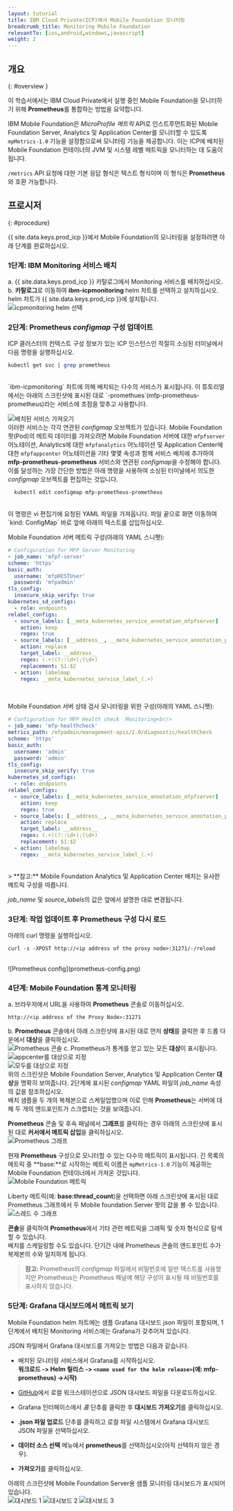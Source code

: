 ```yaml
---
layout: tutorial
title: IBM Cloud Private(ICP)에서 Mobile Foundation 모니터링
breadcrumb_title: Monitoring Mobile Foundation
relevantTo: [ios,android,windows,javascript]
weight: 2
---
```

<!-- NLS_CHARSET=UTF-8 -->
## 개요
{: #overview }

이 학습서에서는 IBM Cloud Private에서 실행 중인 Mobile Foundation을 모니터하기 위해 **Prometheus**를 통합하는 방법을 요약합니다.

IBM Mobile Foundation은 *MicroProfile 메트릭* API로 인스트루먼트화된 Mobile Foundation Server, Analytics 및 Application Center를 모니터할 수 있도록 `mpMetrics-1.0` 기능을 설정함으로써 모니터링 기능을 제공합니다. 이는 ICP에 배치된 Mobile Foundation 컨테이너의 JVM 및 시스템 레벨 메트릭을 모니터하는 데 도움이 됩니다.

`/metrics` API 요청에 대한 기본 응답 형식은 텍스트 형식이며 이 형식은 **Prometheus**와 호환 가능합니다.


## 프로시저
{: #procedure}

{{ site.data.keys.prod_icp }}에서 Mobile Foundation의 모니터링을 설정하려면 아래 단계를 완료하십시오.

### 1단계: IBM Monitoring 서비스 배치
a.  {{ site.data.keys.prod_icp }} 카탈로그에서 Monitoring 서비스를 배치하십시오.<br/>
b.  **카탈로그**로 이동하여 **ibm-icpmonitoring** helm 차트를 선택하고 설치하십시오. helm 차트가 {{ site.data.keys.prod_icp }}에 설치됩니다.<br/>
    ![icpmonitoring helm 선택](select-monitoring-helm.png)

### 2단계: **Prometheus** *configmap* 구성 업데이트

ICP 클러스터의 컨텍스트 구성 정보가 있는 ICP 인스턴스인 적절히 소싱된 터미널에서 다음 명령을 실행하십시오.<br/>
```bash
kubectl get svc | grep prometheus
```
<br/>
`ibm-icpmonitoring` 차트에 의해 배치되는 다수의 서비스가 표시됩니다. 이 튜토리얼에서는 아래의 스크린샷에 표시된 대로 `<name used for the helm release>-promethues`(mfp-prometheus-prometheus)라는 서비스에 초점을 맞추고 사용합니다.<br/>

![배치된 서비스 가져오기](get-svcs-helm.png)
<br/>
이러한 서비스는 각각 연관된 *configmap* 오브젝트가 있습니다. Mobile Foundation 팟(Pod)의 메트릭 데이터를 가져오려면 Mobile Foundation 서버에 대한 `mfpfserver` 어노테이션, Analytics에 대한 `mfpfanalytics` 어노테이션 및 Application Center에 대한 `mfpfappcenter` 어노테이션을 기타 몇몇 속성과 함께 서비스 배치에 추가하여 **mfp-prometheus-prometheus** 서비스와 연관된 *configmap*을 수정해야 합니다.<br/>
이를 달성하는 가장 간단한 방법은 아래 명령을 사용하여 소싱된 터미널에서 의도한 *configmap* 오브젝트를 편집하는 것입니다.<br/>
```bash
  kubectl edit configmap mfp-prometheus-prometheus
  ```
<br/>
이 명령은 vi 편집기에 요청된 YAML 파일을 가져옵니다.  파일 끝으로 화면 이동하여 `kind: ConfigMap` 바로 앞에 아래의 텍스트를 삽입하십시오.

Mobile Foundation 서버 메트릭 구성(아래의 YAML 스니펫):<br/>

```yaml
# Configuration for MFP Server Monitoring
- job_name: 'mfpf-server'
scheme: 'https'
basic_auth:
  username: 'mfpRESTUser'
  password: 'mfpadmin'
tls_config:
  insecure_skip_verify: true
kubernetes_sd_configs:
  - role: endpoints
relabel_configs:
  - source_labels: [__meta_kubernetes_service_annotation_mfpfserver]
    action: keep
    regex: true
  - source_labels: [__address__, __meta_kubernetes_service_annotation_prometheus_io_port]
    action: replace
    target_label: __address__
    regex: (.+)(?::\d+);(\d+)
    replacement: $1:$2
  - action: labelmap
    regex: __meta_kubernetes_service_label_(.+)
```    
<br/>

Mobile Foundation 서버 상태 검사 모니터링을 위한 구성(아래의 YAML 스니펫):<br/>

```yaml
# Configuration for MFP Health check  Monitoring<br/>
- job_name: 'mfp-healthcheck'
metrics_path: /mfpadmin/management-apis/2.0/diagnostic/healthCheck
scheme: 'https'
basic_auth:
  username: 'admin'
  password: 'admin'
tls_config:
  insecure_skip_verify: true
kubernetes_sd_configs:
  - role: endpoints
relabel_configs:
  - source_labels: [__meta_kubernetes_service_annotation_mfpfserver]
    action: keep
    regex: true
  - source_labels: [__address__, __meta_kubernetes_service_annotation_prometheus_io_port]
    action: replace
    target_label: __address__
    regex: (.+)(?::\d+);(\d+)
    replacement: $1:$2
  - action: labelmap
    regex: __meta_kubernetes_service_label_(.+)
```
<br/>
> **참고:** Mobile Foundation Analytics 및 Application Center 배치는 유사한 메트릭 구성을 따릅니다.

*job_name* 및 *source_labels*의 값은 앞에서 설명한 대로 변경됩니다.
  
### 3단계: 작업 업데이트 후 **Prometheus** 구성 다시 로드
아래의 curl 명령을 실행하십시오.<br/>
```cURL
curl -s -XPOST http://<ip address of the proxy node>:31271/-/reload
```
<br/>
![Prometheus config](prometheus-config.png)

### 4단계: Mobile Foundation 통계 모니터링

a. 브라우저에서 URL을 사용하여 **Prometheus** 콘솔로 이동하십시오. <br/>
```
http://<ip address of the Proxy Node>:31271
```
b. **Prometheus** 콘솔에서 아래 스크린샷에 표시된 대로 먼저 **상태**를 클릭한 후 드롭 다운에서 **대상**을 클릭하십시오.<br/>
  ![Prometheus 콘솔](prometheus-console.png)
c. Prometheus가 통계를 얻고 있는 모든 **대상**이 표시됩니다.<br/>
  ![appcenter를 대상으로 지정](target-appcenter.png)<br/>
  ![모두를 대상으로 지정](target-all.png)
<br/>
  위의 스크린샷은 Mobile Foundation Server, Analytics 및 Application Center **대상**을 명확히 보여줍니다. 2단계에 표시된 *configmap* YAML 파일의 *job_name* 속성의 값을 참조하십시오.<br/>
  배치 샘플을 두 개의 복제본으로 스케일업했으며 이로 인해 **Prometheus**는 서버에 대해 두 개의 엔드포인트가 스크랩되는 것을 보여줍니다.<br/>

  **Prometheus** 콘솔 및 후속 패널에서 **그래프**를 클릭하는 경우 아래의 스크린샷에 표시된 대로 **커서에서 메트릭 삽입**을 클릭하십시오.<br/>
  ![Prometheus 그래프](graph-config.png)

  현재 **Prometheus** 구성으로 모니터할 수 있는 다수의 메트릭이 표시됩니다. 긴 목록의 메트릭 중 **base:**로 시작하는 메트릭 이름은 `mpMetrics-1.0` 기능이 제공하는 Mobile Foundation 컨테이너에서 가져온 것입니다.<br/>
  ![Mobile Foundation 메트릭](metrics.png)

  Liberty 메트릭(예: **base:thread_count**)을 선택하면 아래 스크린샷에 표시된 대로 Prometheus 그래프에서 두 Mobile foundation Server 팟의 값을 볼 수 있습니다.<br/>
  ![스레드 수 그래프](thread-count-graph.png)

  **콘솔**을 클릭하여 **Prometheus**에서 기타 관련 메트릭을 그래픽 및 숫자 형식으로 탐색할 수 있습니다.<br/>
  배치를 스케일링할 수도 있습니다. 단기간 내에 Prometheus 콘솔의 엔드포인트 수가 복제본의 수와 일치하게 됩니다.  <br/>

  >**참고:** Prometheus의 *configmap* 파일에서 비밀번호에 일반 텍스트를 사용했지만 Prometheus는 Prometheus 패널에 해당 구성이 표시될 때 비밀번호를 표시하지 않습니다.

### 5단계: **Grafana** 대시보드에서 메트릭 보기
Mobile Foundation helm 차트에는 샘플 Grafana 대시보드 json 파일이 포함되며, 1단계에서 배치된 Monitoring 서비스에는 Grafana가 갖추어져 있습니다.<br/>

JSON 파일에서 Grafana 대시보드를 가져오는 방법은 다음과 같습니다.<br/>

* 배치된 모니터링 서비스에서 Grafana를 시작하십시오.<br/>
  <b>워크로드 -> Helm 릴리스 -> `<name used for the helm release>`(예: mfp-prometheus) ->시작)</b>

* [GitHub](https://github.ibm.com/IBMPrivateCloud/charts/tree/master/stable/ibm-mfpf-server-prod/additionalFiles/ibm-mfpf-server-prod-grafanadashboard.json)에서 로컬 워크스테이션으로 JSON 대시보드 파일을 다운로드하십시오.   <br/>

* Grafana 인터페이스에서 *홈* 단추를 클릭한 후 **대시보드 가져오기**를 클릭하십시오.<br/>

* **.json 파일 업로드** 단추를 클릭하고 로컬 파일 시스템에서 Grafana 대시보드 JSON 파일을 선택하십시오.<br/>

* **데이터 소스 선택** 메뉴에서 **prometheus**를 선택하십시오(아직 선택하지 않은 경우).<br/>

* **가져오기**를 클릭하십시오.<br/>

아래의 스크린샷에 Mobile Foundation Server용 샘플 모니터링 대시보드가 표시되어 있습니다.<br/>
![대시보드 1](dashboard-1.png)
![대시보드 2](dashboard-2.png)
![대시보드 3](dashboard-3.png)
